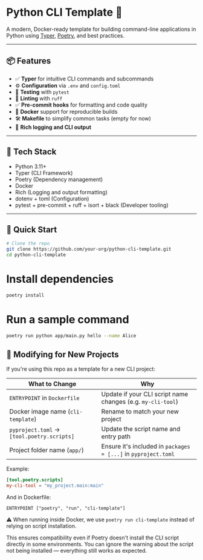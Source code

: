 # Python CLI Template 🚀

A modern, Docker-ready template for building command-line applications in Python using [Typer](https://typer.tiangolo.com/), [Poetry](https://python-poetry.org/), and best practices.

---

## 📦 Features

- ✅ **Typer** for intuitive CLI commands and subcommands
- ⚙️ **Configuration** via `.env` and `config.toml`
- 🧪 **Testing** with `pytest`
- 🧹 **Linting** with `ruff`
- ✅ **Pre-commit hooks** for formatting and code quality
- 🐳 **Docker** support for reproducible builds
- 🛠️ **Makefile** to simplify common tasks (empty for now)
- 🎨 **Rich logging and CLI output**

---

## 🧰 Tech Stack

- Python 3.11+
- Typer (CLI Framework)
- Poetry (Dependency management)
- Docker
- Rich (Logging and output formatting)
- dotenv + toml (Configuration)
- pytest + pre-commit + ruff + isort + black (Developer tooling)

---

## 🚀 Quick Start

```bash
# Clone the repo
git clone https://github.com/your-org/python-cli-template.git
cd python-cli-template
```

# Install dependencies

```sh
poetry install
```

# Run a sample command

```sh
poetry run python app/main.py hello --name Alice
```

## 🔄 Modifying for New Projects

If you're using this repo as a template for a new CLI project:

| What to Change                             | Why                                                            |
| ------------------------------------------ | -------------------------------------------------------------- |
| `ENTRYPOINT` in `Dockerfile`               | Update if your CLI script name changes (e.g. `my-cli-tool`)    |
| Docker image name (`cli-template`)         | Rename to match your new project                               |
| `pyproject.toml` → `[tool.poetry.scripts]` | Update the script name and entry path                          |
| Project folder name (`app/`)               | Ensure it's included in `packages = [...]` in `pyproject.toml` |

Example:
```toml
[tool.poetry.scripts]
my-cli-tool = "my_project.main:main"
```

And in Dockerfile:

```docker
ENTRYPOINT ["poetry", "run", "cli-template"]
```

⚠️ When running inside Docker, we use `poetry run cli-template` instead of relying on script installation.

This ensures compatibility even if Poetry doesn't install the CLI script directly in some environments. You can ignore the warning about the script not being installed — everything still works as expected.
